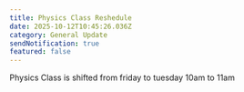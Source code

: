 ```yaml
---
title: Physics Class Reshedule
date: 2025-10-12T10:45:26.036Z
category: General Update
sendNotification: true
featured: false
---
```

Physics Class is shifted from friday to tuesday 10am to 11am